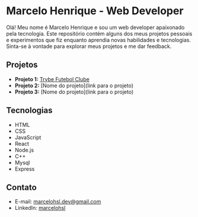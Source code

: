 # Marcelo Henrique - Web Developer

Olá! Meu nome é Marcelo Henrique e sou um web developer apaixonado pela tecnologia. Este repositório contém alguns dos meus projetos pessoais e experimentos que fiz enquanto aprendia novas habilidades e tecnologias. Sinta-se à vontade para explorar meus projetos e me dar feedback.

## Projetos

- **Projeto 1:** [Trybe Futebol Clube](https://github.com/Marcelo-Lemes/trybe-futebol-clube)
- **Projeto 2:** [Nome do projeto](link para o projeto)
- **Projeto 3:** [Nome do projeto](link para o projeto)

## Tecnologias

- HTML
- CSS
- JavaScript
- React
- Node.js
- C++
- Mysql
- Express

## Contato

- E-mail: marcelohsl.dev@gmail.com
- LinkedIn: [marcelohsl](https://www.linkedin.com/in/marcelohsl/)
